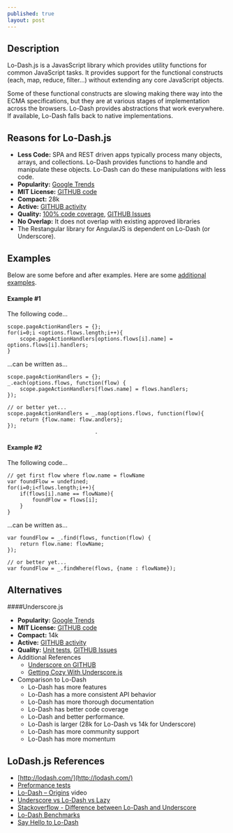 ```yaml
---
published: true
layout: post
---
```


## Description
Lo-Dash.js is a JavasScript library which provides utility functions for common JavaScript tasks.  It provides support for the functional constructs (each, map, reduce, filter...) without extending any core JavaScript objects.  

Some of these functional constructs are slowing making there way into the ECMA specifications, but they are at various stages of implementation across the browsers.  Lo-Dash provides abstractions that work everywhere.  If available, Lo-Dash falls back to native implementations.

## Reasons for Lo-Dash.js
* **Less Code:**  SPA and REST driven apps typically process many objects, arrays, and collections.  Lo-Dash provides functions to handle and manipulate these objects.  Lo-Dash can do these manipulations with less code.
* **Popularity:** [Google Trends](http://www.google.com/trends/explore#q=underscorejs%2C%20lodash&cmpt=q)
* **MIT License:** [GITHUB code](https://github.com/lodash/lodash/blob/master/lodash.js)
* **Compact:** 28k
* **Active:** [GITHUB activity](https://github.com/lodash/lodash/graphs)
* **Quality:** [100% code coverage](http://lodash.com/), [GITHUB Issues](https://github.com/lodash/lodash/issues)
* **No Overlap:** It does not overlap with existing approved libraries
* The Restangular library for AngularJS is dependent on Lo-Dash (or Underscore).

## Examples
Below are some before and after examples.  Here are some [additional examples](http://lodash.com/docs).

#### Example #1
The following code...

```
scope.pageActionHandlers = {};
for(i=0;i <options.flows.length;i++){
	scope.pageActionHandlers[options.flows[i].name] = options.flows[i].handlers;
}
```

...can be written as...

```
scope.pageActionHandlers = {};
_.each(options.flows, function(flow) {
    scope.pageActionHandlers[flows.name] = flows.handlers;
});

// or better yet...
scope.pageActionHandlers = _.map(options.flows, function(flow){
    return {flow.name: flow.andlers};
});
                            .
```

#### Example #2
The following code...

```
// get first flow where flow.name = flowName
var foundFlow = undefined;
for(i=0;i<flows.length;i++){
    if(flows[i].name == flowName){
		foundFlow = flows[i];
	}
}
```

...can be written as...

```
var foundFlow = _.find(flows, function(flow) {
    return flow.name: flowName;
});

// or better yet...
var foundFlow = _.findWhere(flows, {name : flowName});
```


## Alternatives
####Underscore.js
* **Popularity:** [Google Trends](http://www.google.com/trends/explore#q=underscorejs%2C%20lodash&cmpt=q)
* **MIT License:** [GITHUB code](https://github.com/jashkenas/underscore)
* **Compact:** 14k
* **Active:** [GITHUB activity](https://github.com/jashkenas/underscore/graphs)
* **Quality:** [Unit tests](http://underscorejs.org/test/), [GITHUB Issues](https://github.com/jashkenas/underscore/issues)
* Additional References
    * [Underscore on GITHUB](https://github.com/jashkenas/underscore)
    * [Getting Cozy With Underscore.js](http://code.tutsplus.com/tutorials/getting-cozy-with-underscorejs--net-24581)
* Comparison to Lo-Dash
    * Lo-Dash has more features
    * Lo-Dash has a more consistent API behavior
    * Lo-Dash has more thorough documentation
    * Lo-Dash has better code coverage
    * Lo-Dash and better performance.
    * Lo-Dash is larger (28k for Lo-Dash vs 14k for Underscore)
    * Lo-Dash has more community support
    * Lo-Dash has more momentum 
    

## LoDash.js References
* [http://lodash.com/](http://lodash.com/)
* [Preformance tests](http://jsperf.com/lodash-underscore)
* [Lo-Dash – Origins](http://vimeo.com/44154600) video
* [Underscore vs Lo-Dash vs Lazy](http://adamnengland.wordpress.com/2013/10/10/benchmarks-underscore-js-vs-lodash-js-vs-lazy-js/)
* [Stackoverflow - Difference between Lo-Dash and Underscore](http://stackoverflow.com/questions/13789618/differences-between-lodash-and-underscore.)
* [Lo-Dash Benchmarks](http://lodash.com/benchmarks)
* [Say Hello to Lo-Dash](http://kitcambridge.be/blog/say-hello-to-lo-dash/)

